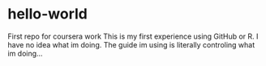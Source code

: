 # hello-world
First repo for coursera work
This is my first experience using GitHub or R. I have no idea what im doing. The guide im using is literally controling what im doing...
